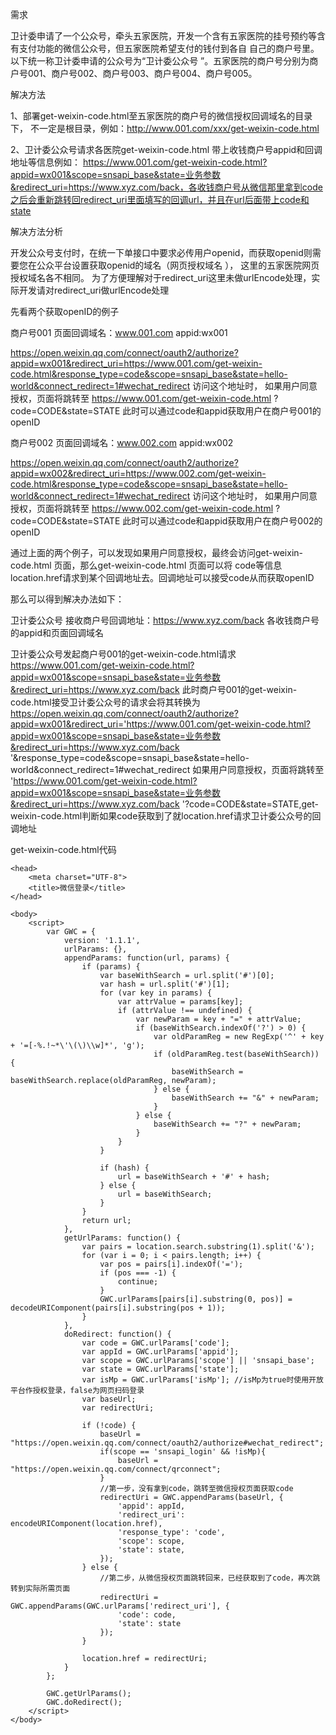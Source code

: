需求

卫计委申请了一个公众号，牵头五家医院，开发一个含有五家医院的挂号预约等含有支付功能的微信公众号，但五家医院希望支付的钱付到各自
自己的商户号里。
以下统一称卫计委申请的公众号为“卫计委公众号 ”。五家医院的商户号分别为商户号001、商户号002、商户号003、商户号004、商户号005。

解决方法

1、部署get-weixin-code.html至五家医院的商户号的微信授权回调域名的目录下， 不一定是根目录，例如：http://www.001.com/xxx/get-weixin-code.html

2、卫计委公众号请求各医院get-weixin-code.html 带上收钱商户号appid和回调地址等信息例如： https://www.001.com/get-weixin-code.html?appid=wx001&scope=snsapi_base&state=业务参数&redirect_uri=https://www.xyz.com/back，各收钱商户号从微信那里拿到code之后会重新跳转回redirect_uri里面填写的回调url，并且在url后面带上code和state


解决方法分析

开发公众号支付时，在统一下单接口中要求必传用户openid，而获取openid则需要您在公众平台设置获取openid的域名（网页授权域名 ），
这里的五家医院网页授权域名各不相同。
为了方便理解对于redirect_uri这里未做urlEncode处理，实际开发请对redirect_uri做urlEncode处理

先看两个获取openID的例子

商户号001
页面回调域名：www.001.com
appid:wx001

https://open.weixin.qq.com/connect/oauth2/authorize?appid=wx001&redirect_uri=https://www.001.com/get-weixin-code.html&response_type=code&scope=snsapi_base&state=hello-world&connect_redirect=1#wechat_redirect
访问这个地址时， 如果用户同意授权，页面将跳转至 https://www.001.com/get-weixin-code.html ?code=CODE&state=STATE
此时可以通过code和appid获取用户在商户号001的openID


商户号002
页面回调域名：www.002.com
appid:wx002

https://open.weixin.qq.com/connect/oauth2/authorize?appid=wx002&redirect_uri=https://www.002.com/get-weixin-code.html&response_type=code&scope=snsapi_base&state=hello-world&connect_redirect=1#wechat_redirect
访问这个地址时， 如果用户同意授权，页面将跳转至 https://www.002.com/get-weixin-code.html ?code=CODE&state=STATE
此时可以通过code和appid获取用户在商户号002的openID

通过上面的两个例子，可以发现如果用户同意授权，最终会访问get-weixin-code.html 页面，那么get-weixin-code.html 页面可以将
code等信息location.href请求到某个回调地址去。回调地址可以接受code从而获取openID

那么可以得到解决办法如下：

卫计委公众号
接收商户号回调地址：https://www.xyz.com/back
各收钱商户号的appid和页面回调域名


卫计委公众号发起商户号001的get-weixin-code.html请求
https://www.001.com/get-weixin-code.html?appid=wx001&scope=snsapi_base&state=业务参数&redirect_uri=https://www.xyz.com/back
此时商户号001的get-weixin-code.html接受卫计委公众号的请求会将其转换为
https://open.weixin.qq.com/connect/oauth2/authorize?appid=wx001&redirect_uri='https://www.001.com/get-weixin-code.html?appid=wx001&scope=snsapi_base&state=业务参数&redirect_uri=https://www.xyz.com/back '&response_type=code&scope=snsapi_base&state=hello-world&connect_redirect=1#wechat_redirect
 如果用户同意授权，页面将跳转至 'https://www.001.com/get-weixin-code.html?appid=wx001&scope=snsapi_base&state=业务参数&redirect_uri=https://www.xyz.com/back '?code=CODE&state=STATE,get-weixin-code.html判断如果code获取到了就location.href请求卫计委公众号的回调地址



get-weixin-code.html代码

<!DOCTYPE html>
<html lang="en">

    <head>
        <meta charset="UTF-8">
        <title>微信登录</title>
    </head>

    <body>
        <script>
            var GWC = {
                version: '1.1.1',
                urlParams: {},
                appendParams: function(url, params) {
                    if (params) {
                        var baseWithSearch = url.split('#')[0];
                        var hash = url.split('#')[1];
                        for (var key in params) {
                            var attrValue = params[key];
                            if (attrValue !== undefined) {
                                var newParam = key + "=" + attrValue;
                                if (baseWithSearch.indexOf('?') > 0) {
                                    var oldParamReg = new RegExp('^' + key + '=[-%.!~*\'\(\)\\w]*', 'g');
                                    if (oldParamReg.test(baseWithSearch)) {
                                        baseWithSearch = baseWithSearch.replace(oldParamReg, newParam);
                                    } else {
                                        baseWithSearch += "&" + newParam;
                                    }
                                } else {
                                    baseWithSearch += "?" + newParam;
                                }
                            }
                        }

                        if (hash) {
                            url = baseWithSearch + '#' + hash;
                        } else {
                            url = baseWithSearch;
                        }
                    }
                    return url;
                },
                getUrlParams: function() {
                    var pairs = location.search.substring(1).split('&');
                    for (var i = 0; i < pairs.length; i++) {
                        var pos = pairs[i].indexOf('=');
                        if (pos === -1) {
                            continue;
                        }
                        GWC.urlParams[pairs[i].substring(0, pos)] = decodeURIComponent(pairs[i].substring(pos + 1));
                    }
                },
                doRedirect: function() {
                    var code = GWC.urlParams['code'];
                    var appId = GWC.urlParams['appid'];
                    var scope = GWC.urlParams['scope'] || 'snsapi_base';
                    var state = GWC.urlParams['state'];
                    var isMp = GWC.urlParams['isMp']; //isMp为true时使用开放平台作授权登录，false为网页扫码登录
                    var baseUrl;
                    var redirectUri;

                    if (!code) {
                        baseUrl = "https://open.weixin.qq.com/connect/oauth2/authorize#wechat_redirect";
                        if(scope == 'snsapi_login' && !isMp){
                            baseUrl = "https://open.weixin.qq.com/connect/qrconnect";
                        }
                        //第一步，没有拿到code，跳转至微信授权页面获取code
                        redirectUri = GWC.appendParams(baseUrl, {
                            'appid': appId,
                            'redirect_uri': encodeURIComponent(location.href),
                            'response_type': 'code',
                            'scope': scope,
                            'state': state,
                        });
                    } else {
                        //第二步，从微信授权页面跳转回来，已经获取到了code，再次跳转到实际所需页面
                        redirectUri = GWC.appendParams(GWC.urlParams['redirect_uri'], {
                            'code': code,
                            'state': state
                        });
                    }

                    location.href = redirectUri;
                }
            };

            GWC.getUrlParams();
            GWC.doRedirect();
        </script>
    </body>

</html>



